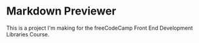 # Markdown Previewer

This is a project I'm making for the freeCodeCamp Front End Development Libraries Course.